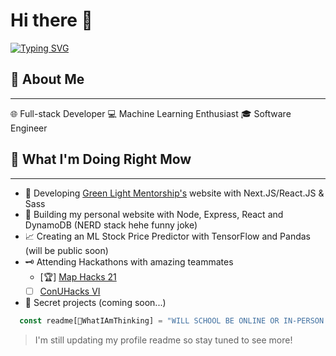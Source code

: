 # Hi there 👋

[![Typing SVG](https://readme-typing-svg.herokuapp.com?color=%2336BCF7&size=36&center=true&vCenter=true&width=500&height=60&lines=Glad+you're+here!+%F0%9F%91%8B;Checkout+my+GitHub+%F0%9F%94%AD)](https://git.io/typing-svg)

## 📖 About Me
---
🌐 Full-stack Developer
💻 Machine Learning Enthusiast
🎓 Software Engineer

## 📖 What I'm Doing Right Mow
---
- 🌱 Developing [Green Light Mentorship's](https://github.com/SaqifAbrar/glm-website-nextjs) website with Next.JS/React.JS & Sass
- 👤 Building my personal website with Node, Express, React and DynamoDB (NERD stack hehe funny joke)
- 📈 Creating an ML Stock Price Predictor with TensorFlow and Pandas (will be public soon)
- 🗝️ Attending Hackathons with amazing teammates
  - [🏆] [Map Hacks 21](https://devpost.com/software/project-lowkey)
  - [ ] [ConUHacks VI](https://conuhacks.io/)

- 🤫 Secret projects (coming soon...)

```javascript 
  const readme[🤔WhatIAmThinking] = "WILL SCHOOL BE ONLINE OR IN-PERSON ???";
```

> I'm still updating my profile readme so stay tuned to see more!

<!--
**SaqifAbrar/SaqifAbrar** is a ✨ _special_ ✨ repository because its `README.md` (this file) appears on your GitHub profile.

Here are some ideas to get you started:

- 🔭 I’m currently working on ...
- 🌱 I’m currently learning ...
- 👯 I’m looking to collaborate on ...
- 🤔 I’m looking for help with ...
- 💬 Ask me about ...
- 📫 How to reach me: ...
- 😄 Pronouns: ...
- ⚡ Fun fact: ...
-->
